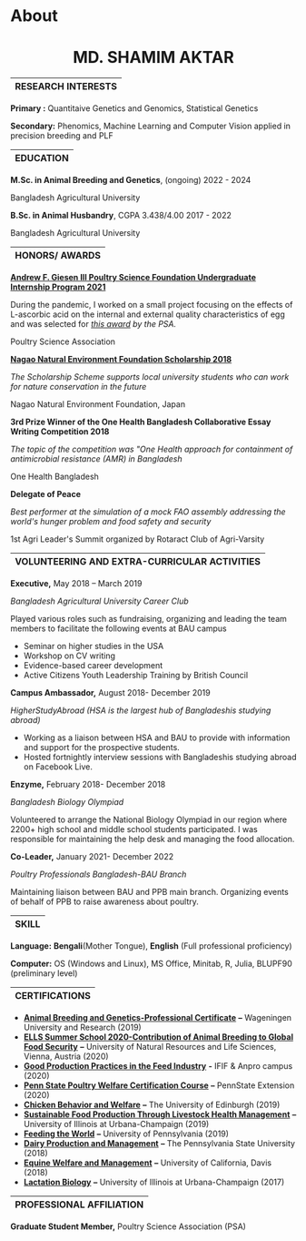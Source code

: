 # About


# <center>MD. SHAMIM AKTAR</center>

| RESEARCH INTERESTS |
| --- |

**Primary  :** Quantitaive Genetics and Genomics, Statistical Genetics   

**Secondary:** Phenomics, Machine Learning and Computer Vision applied in precision breeding and PLF 

| EDUCATION |
| --- |

**M.Sc. in Animal Breeding and Genetics**, (ongoing)             2022 - 2024

Bangladesh Agricultural University

**B.Sc. in Animal Husbandry**, CGPA 3.438/4.00         2017 - 2022

Bangladesh Agricultural University



| HONORS/ AWARDS |
| --- |

[**Andrew F. Giesen III Poultry Science Foundation Undergraduate Internship Program 2021**](https://poultryscience.org/Students-Internships-Andrew-F-Giesen)

During the pandemic, I worked on a small project focusing on the effects of L-ascorbic acid on the internal and external quality characteristics of egg and was selected for [_this award_](https://poultryscience.org/files/galleries/2021_PSA_Foundation_Award_Recipients.pdf) _by the PSA._

Poultry Science Association

[**Nagao Natural Environment Foundation Scholarship 2018**](http://nagaofoundation.or.jp/e/scholarship/programmes.html)

_The Scholarship Scheme supports local university students who can work for nature conservation in the future_

Nagao Natural Environment Foundation, Japan

****3rd** Prize Winner of the One Health Bangladesh Collaborative Essay Writing Competition 2018**

_The topic of the competition was &quot;One Health approach for containment of antimicrobial resistance (AMR) in Bangladesh_

One Health Bangladesh

**Delegate of Peace**

_Best performer at the simulation of a mock FAO assembly addressing the world&#39;s hunger problem and food safety and security_

1st Agri Leader&#39;s Summit organized by Rotaract Club of Agri-Varsity

| VOLUNTEERING AND EXTRA-CURRICULAR ACTIVITIES |
| --- |

**Executive,** May 2018 – March 2019

_Bangladesh Agricultural University Career Club_

Played various roles such as fundraising, organizing and leading the team members to facilitate the following events at BAU campus

- Seminar on higher studies in the USA
- Workshop on CV writing
- Evidence-based career development
- Active Citizens Youth Leadership Training by British Council

**Campus Ambassador,** August 2018- December 2019

_HigherStudyAbroad (HSA is the largest hub of Bangladeshis studying abroad)_

- Working as a liaison between HSA and BAU to provide with information and support for the prospective students.
- Hosted fortnightly interview sessions with Bangladeshis studying abroad on Facebook Live.

**Enzyme,** February 2018- December 2018

_Bangladesh Biology Olympiad_

Volunteered to arrange the National Biology Olympiad in our region where 2200+ high school and middle school students participated. I was responsible for maintaining the help desk and managing the food allocation.

**Co-Leader,** January 2021- December 2022

_Poultry Professionals Bangladesh-BAU Branch_

Maintaining liaison between BAU and PPB main branch. Organizing events of behalf of PPB to raise awareness about poultry.

| SKILL |
| --- |

**Language:** **Bengali**(Mother Tongue), **English** (Full professional proficiency)

**Computer:** OS (Windows and Linux), MS Office, Minitab, R, Julia, BLUPF90 (preliminary level)

| CERTIFICATIONS |
| --- |

- [**Animal Breeding and Genetics-Professional Certificate**](https://credentials.edx.org/credentials/096b3a1f6f044f57a788203e799d9900/) **–** Wageningen University and Research (2019)
- [**ELLS Summer School 2020-Contribution of Animal Breeding to Global Food Security**](https://drive.google.com/file/d/1hal2Fj33-PD0EOQ_CaZhCuviDJLqmZgc/view?usp=sharing) **–** University of Natural Resources and Life Sciences, Vienna, Austria (2020)
- [**Good Production Practices in the Feed Industry**](https://drive.google.com/file/d/1w6sYbwicXSMc0Jx-I6lt74KWPUvDVdDo/view?usp=sharing) **-** IFIF &amp; Anpro campus (2020)
- [**Penn State Poultry Welfare Certification Course**](https://drive.google.com/file/d/1bSSl3SKOzHIUSR9f3DFPkpVt8BC_Uzi-/view?usp=sharing) **–** PennState Extension (2020)
- [**Chicken Behavior and Welfare**](https://www.coursera.org/account/accomplishments/records/SZTKVE47NSWY) **–** The University of Edinburgh (2019)
- [**Sustainable Food Production Through Livestock Health Management**](https://www.coursera.org/account/accomplishments/certificate/82GY6MKFBQ89) **–** University of Illinois at Urbana-Champaign (2019)
- [**Feeding the World**](https://www.coursera.org/account/accomplishments/records/6SHHVJDNZ58H) **–** University of Pennsylvania (2019)
- [**Dairy Production and Management**](https://www.coursera.org/account/accomplishments/certificate/MNHK85ASH73E) **–** The Pennsylvania State University (2018)
- [**Equine Welfare and Management**](https://www.coursera.org/account/accomplishments/records/5LN5MBHSWXKN) **–** University of California, Davis (2018)
- [**Lactation Biology**](https://www.coursera.org/account/accomplishments/certificate/6PS6UX7QTZLE) **–** University of Illinois at Urbana-Champaign (2017)

| PROFESSIONAL AFFILIATION |
| --- |

**Graduate Student Member,** Poultry Science Association (PSA)

 
